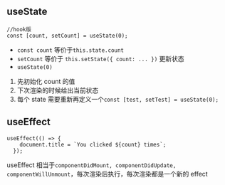 ## useState

```
//hook版
const [count, setCount] = useState(0);
```

- `const count` 等价于`this.state.count`
- `setCount` 等价于 `this.setState({ count: ... })` 更新状态
- `useState(0)`

1. 先初始化 count 的值
2. 下次渲染的时候给出当前状态
3. 每个 state 需要重新再定义一个`const [test, setTest] = useState(0);`

## useEffect

```
useEffect(() => {
    document.title = `You clicked ${count} times`;
  });
```

useEffect 相当于`componentDidMount, componentDidUpdate, componentWillUnmount`，每次渲染后执行，每次渲染都是一个新的 effect
